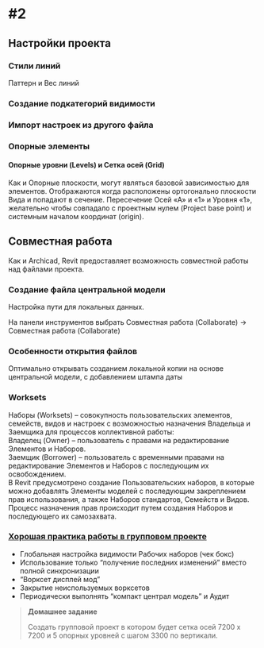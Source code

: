 # \#2

## Настройки проекта

### Стили линий

Паттерн и Вес линий

### Создание подкатегорий видимости

### Импорт настроек из другого файла

### Опорные элементы

#### Опорные уровни \(Levels\) и Сетка осей \(Grid\)

Как и Опорные плоскости, могут являться базовой зависимостью для элементов. Отображаются когда расположены ортогонально плоскости Вида и попадают в сечение. Пересечение Осей «А» и «1» и Уровня «1», желательно чтобы совпадало с проектным нулем \(Project base point\) и системным началом координат \(origin\).

## Совместная работа

Как и Archicad, Revit предоставляет возможность совместной работы над файлами проекта.

### Создание файла центральной модели

Настройка пути для локальных данных.

На панели инструментов выбрать Совместная работа \(Collaborate\) -&gt; Совместная работа \(Collaborate\)

### Особенности открытия файлов

Оптимально открывать созданием локальной копии на основе центральной модели, с добавлением штампа даты

### Worksets

Наборы \(Worksets\) – совокупность пользовательских элементов, семейств, видов и настроек с возможностью назначения Владельца и Заемщика для процессов коллективной работы:  
Владелец \(Owner\) – пользователь с правами на редактирование Элементов и Наборов.  
Заемщик \(Borrower\) – пользователь с временными правами на редактирование Элементов и Наборов с последующим их освобождением.  
В Revit предусмотрено создание Пользовательских наборов, в которые можно добавлять Элементы моделей с последующим закреплением прав использования, а также Наборов стандартов, Семейств и Видов. Процесс назначения прав происходит путем создания Наборов и последующего их самозахвата.

### [Хорошая практика работы в групповом проекте](https://knowledge.autodesk.com/support/revit-products/learn-explore/caas/CloudHelp/cloudhelp/2015/ENU/Revit-Collaborate/files/GUID-80D390B3-D751-4703-BC79-1A66497C1928-htm.html)

* Глобальная настройка видимости Рабочих наборов \(чек бокс\)
* Использование только “получение последних изменений” вместо полной синхронизации
* “Ворксет дисплей мод”
* Закрытие неиспользуемых ворксетов
* Периодически выполнять “компакт централ модель” и Аудит

> **Домашнее задание**
>
> Создать групповой проект в котором будет сетка осей 7200 x 7200 и 5 опорных уровней с шагом 3300 по вертикали.

